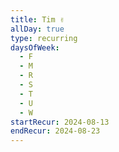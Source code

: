 ```yaml
---
title: Tim ✌️
allDay: true
type: recurring
daysOfWeek:
  - F
  - M
  - R
  - S
  - T
  - U
  - W
startRecur: 2024-08-13
endRecur: 2024-08-23
---
```

